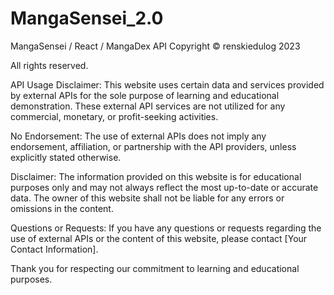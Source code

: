 # MangaSensei_2.0
MangaSensei / React / MangaDex API
Copyright © renskiedulog 2023

All rights reserved.

API Usage Disclaimer:
This website uses certain data and services provided by external APIs for the sole purpose of learning and educational demonstration. These external API services are not utilized for any commercial, monetary, or profit-seeking activities.

No Endorsement:
The use of external APIs does not imply any endorsement, affiliation, or partnership with the API providers, unless explicitly stated otherwise.

Disclaimer:
The information provided on this website is for educational purposes only and may not always reflect the most up-to-date or accurate data. The owner of this website shall not be liable for any errors or omissions in the content.

Questions or Requests:
If you have any questions or requests regarding the use of external APIs or the content of this website, please contact [Your Contact Information].

Thank you for respecting our commitment to learning and educational purposes.
